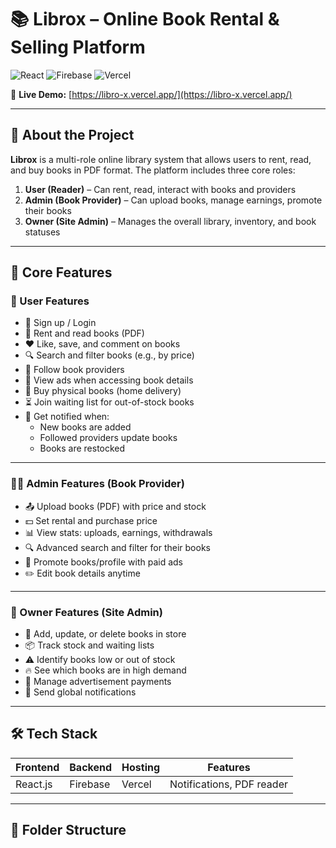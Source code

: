 # 📚 Librox – Online Book Rental & Selling Platform

![React](https://img.shields.io/badge/React-20232A?style=for-the-badge&logo=react)
![Firebase](https://img.shields.io/badge/Firebase-ffca28?style=for-the-badge&logo=firebase)
![Vercel](https://img.shields.io/badge/Vercel-000000?style=for-the-badge&logo=vercel)

🔗 **Live Demo:** [https://libro-x.vercel.app/](https://libro-x.vercel.app/)

---

## 📖 About the Project

**Librox** is a multi-role online library system that allows users to rent, read, and buy books in PDF format. The platform includes three core roles:

1. **User (Reader)** – Can rent, read, interact with books and providers
2. **Admin (Book Provider)** – Can upload books, manage earnings, promote their books
3. **Owner (Site Admin)** – Manages the overall library, inventory, and book statuses

---

## 🔑 Core Features

### 👤 User Features
- 🔐 Sign up / Login
- 📖 Rent and read books (PDF)
- ❤️ Like, save, and comment on books
- 🔍 Search and filter books (e.g., by price)
- 👥 Follow book providers
- 📢 View ads when accessing book details
- 🛒 Buy physical books (home delivery)
- ⏳ Join waiting list for out-of-stock books
- 🔔 Get notified when:
  - New books are added
  - Followed providers update books
  - Books are restocked

---

### 🧑‍💻 Admin Features (Book Provider)
- 📤 Upload books (PDF) with price and stock
- 💵 Set rental and purchase price
- 📊 View stats: uploads, earnings, withdrawals
- 🔍 Advanced search and filter for their books
- 📣 Promote books/profile with paid ads
- ✏️ Edit book details anytime

---

### 👑 Owner Features (Site Admin)
- 🧾 Add, update, or delete books in store
- 📦 Track stock and waiting lists
- ⚠️ Identify books low or out of stock
- 🔥 See which books are in high demand
- 💸 Manage advertisement payments
- 🔔 Send global notifications

---

## 🛠️ Tech Stack

| Frontend      | Backend       | Hosting     | Features              |
|---------------|---------------|-------------|------------------------|
| React.js      | Firebase      | Vercel      | Notifications, PDF reader |

---

## 📁 Folder Structure

